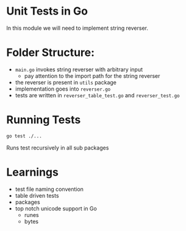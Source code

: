 # Unit Tests in Go

In this module we will need to implement string reverser.

# Folder Structure:
- `main.go` invokes string reverser with arbitrary input
    - pay attention to the import path for the string reverser
- the reverser is present in `utils` package
- implementation goes into `reverser.go` 
- tests are written in `reverser_table_test.go` and `reverser_test.go`

# Running Tests
```sh
go test ./...
```

Runs test recursively in all sub packages

# Learnings
- test file naming convention
- table driven tests
- packages
- top notch unicode support in Go
    - runes
    - bytes
